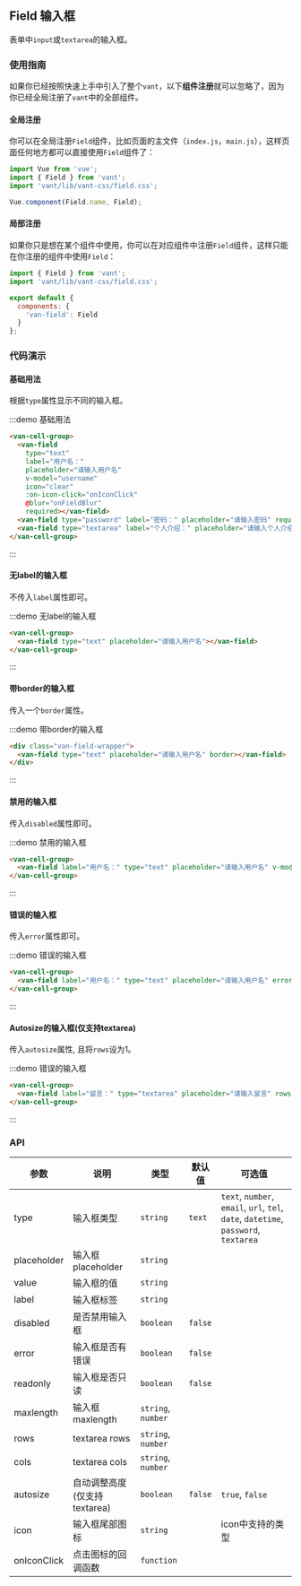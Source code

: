 <style>
.demo-field {
  .van-field-wrapper {
    padding: 0 10px;
  }
}
</style>

<script>
export default {
  data() {
    return {
      username: 'zhangmin'
    };
  },
  methods: {
    onIconClick() {
      this.username = '';
    },

    onFieldBlur() {
      console.log('blured');
    }
  }
};
</script>

## Field 输入框

表单中`input`或`textarea`的输入框。

### 使用指南

如果你已经按照快速上手中引入了整个`vant`，以下**组件注册**就可以忽略了，因为你已经全局注册了`vant`中的全部组件。

#### 全局注册

你可以在全局注册`Field`组件，比如页面的主文件（`index.js`，`main.js`），这样页面任何地方都可以直接使用`Field`组件了：

```js
import Vue from 'vue';
import { Field } from 'vant';
import 'vant/lib/vant-css/field.css';

Vue.component(Field.name, Field);
```

#### 局部注册

如果你只是想在某个组件中使用，你可以在对应组件中注册`Field`组件，这样只能在你注册的组件中使用`Field`：

```js
import { Field } from 'vant';
import 'vant/lib/vant-css/field.css';

export default {
  components: {
    'van-field': Field
  }
};
```

### 代码演示

#### 基础用法

根据`type`属性显示不同的输入框。

:::demo 基础用法
```html
<van-cell-group>
  <van-field
    type="text"
    label="用户名："
    placeholder="请输入用户名"
    v-model="username"
    icon="clear"
    :on-icon-click="onIconClick"
    @blur="onFieldBlur"
    required></van-field>
  <van-field type="password" label="密码：" placeholder="请输入密码" required></van-field>
  <van-field type="textarea" label="个人介绍：" placeholder="请输入个人介绍" required></van-field>
</van-cell-group>
```
:::

#### 无label的输入框

不传入`label`属性即可。

:::demo 无label的输入框
```html
<van-cell-group>
  <van-field type="text" placeholder="请输入用户名"></van-field>
</van-cell-group>
```
:::

#### 带border的输入框

传入一个`border`属性。

:::demo 带border的输入框
```html
<div class="van-field-wrapper">
  <van-field type="text" placeholder="请输入用户名" border></van-field>
</div>
```
:::

#### 禁用的输入框

传入`disabled`属性即可。

:::demo 禁用的输入框
```html
<van-cell-group>
  <van-field label="用户名：" type="text" placeholder="请输入用户名" v-model="username" disabled></van-field>
</van-cell-group>
```
:::

#### 错误的输入框

传入`error`属性即可。

:::demo 错误的输入框
```html
<van-cell-group>
  <van-field label="用户名：" type="text" placeholder="请输入用户名" error></van-field>
</van-cell-group>
```
:::


#### Autosize的输入框(仅支持textarea)

传入`autosize`属性, 且将`rows`设为1。

:::demo 错误的输入框
```html
<van-cell-group>
  <van-field label="留言：" type="textarea" placeholder="请输入留言" rows="1" autosize></van-field>
</van-cell-group>
```
:::

### API

| 参数       | 说明      | 类型       | 默认值       | 可选值       |
|-----------|-----------|-----------|-------------|-------------|
| type | 输入框类型 | `string`  | `text` | `text`, `number`, `email`, `url`, `tel`, `date`, `datetime`, `password`, `textarea`  |
| placeholder | 输入框placeholder | `string`  |  |   |
| value | 输入框的值 | `string`  |  |   |
| label | 输入框标签 | `string`  |  |   |
| disabled | 是否禁用输入框 | `boolean`  | `false` |   |
| error | 输入框是否有错误 | `boolean`  | `false` |   |
| readonly | 输入框是否只读 | `boolean`  | `false` |   |
| maxlength | 输入框maxlength | `string`, `number`  |  |   |
| rows | textarea rows | `string`, `number`   |  |   |
| cols | textarea cols | `string`, `number`  |  |   |
| autosize | 自动调整高度(仅支持textarea) | `boolean`  | `false` |  `true`, `false` |
| icon | 输入框尾部图标 | `string`  |  |  icon中支持的类型 |
| onIconClick | 点击图标的回调函数 | `function`  |  |  |

